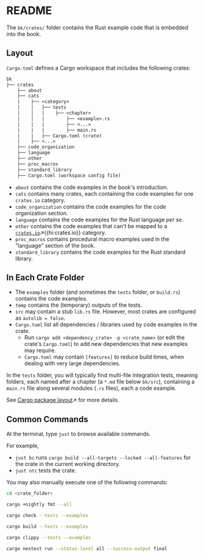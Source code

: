 # README

The `bk/crates/` folder contains the Rust example code that is embedded into the book.

## Layout

`Cargo.toml` defines a Cargo workspace that includes the following crates:

```txt
bk
├── crates
    ├── about
    ├── cats
    |    ├── <category>
    |    │   ├── tests
    |    │   |    ├── <chapter>
    |    │   |        ├── <example>.rs
    |    |   |        ├── <...>
    |    |   |        ├── main.rs
    |    |   ├── Cargo.toml (crate)
    |    ├── <...>
    ├── code_organization
    ├── language
    ├── other
    ├── proc_macros
    ├── standard_library
    ├── Cargo.toml (workspace config file)
```

- `about` contains the code examples in the book's introduction.
- `cats` contains many crates, each containing the code examples for one `crates.io` category.
- `code_organization` contains the code examples for the code organization section.
- `language` contains the code examples for the Rust language _per se_.
- `other` contains the code examples that can't be mapped to a [`crates.io`][crates.io~website]↗{{hi:crates.io}} category.
- `proc_macros` contains procedural macro examples used in the "language" section of the book.
- `standard_library` contains the code examples for the Rust standard library.

## In Each Crate Folder

- The `examples` folder (and sometimes the `tests` folder, or `build.rs`) contains the code examples.
- `temp` contains the (temporary) outputs of the tests.
- `src` may contain a stub `lib.rs` file. However, most crates are configured as `autolib = false`.
- `Cargo.toml` list all dependencies / libraries used by code examples in the crate.
  - Run `cargo add <dependency_crate> -p <crate_name>` (or edit the crate's `Cargo.toml`) to add new dependencies that new examples may require.
  - `Cargo.toml` may contain `[features]` to reduce build times, when dealing with very large dependencies.

In the `tests` folder, you will typically find multi-file integration tests, meaning folders, each named after a chapter (a `*.md` file below `bk/src`), containing a `main.rs` file along several modules (`.rs` files), each a code example.

See [Cargo package layout][book~cargo~package-layout]↗ for more details.

## Common Commands

At the terminal, type `just` to browse available commands.

For example,

- `just bc` runs `cargo build --all-targets --locked --all-features` for the crate in the current working directory.
- `just ntc` tests the crate.

You may also manually execute one of the following commands:

```bash
cd <crate_folder>

cargo +nightly fmt --all

cargo check --tests --examples

cargo build --tests --examples

cargo clippy --tests --examples

cargo nextest run --status-level all --success-output final
```

[crates.io~website]: https://crates.io
[book~cargo~package-layout]: https://doc.rust-lang.org/cargo/guide/project-layout.html
